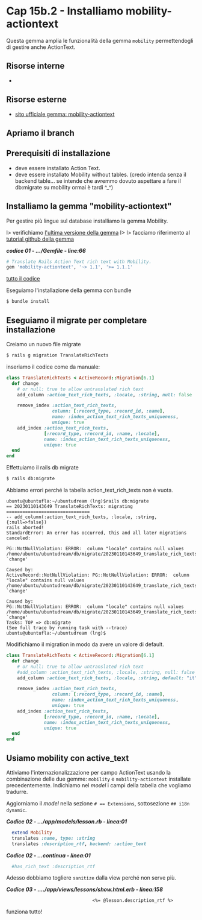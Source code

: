 # <a name="top"></a> Cap 15b.2 - Installiamo mobility-actiontext

Questa gemma amplia le funzionalità della gemma `mobility` permettendogli di gestire anche ActionText.



## Risorse interne

- []()



## Risorse esterne

- [sito ufficiale gemma: mobility-actiontext](https://github.com/sedubois/mobility-actiontext)



## Apriamo il branch



## Prerequisiti di installazione

- deve essere installato Action Text.
- deve essere installato Mobility without tables. (credo intenda senza il backend table... se intende che avremmo dovuto aspettare a fare il db:migrate su mobility ormai è tardi ^_^)



## Installiamo la gemma "mobility-actiontext"

Per gestire più lingue sul database installiamo la gemma Mobility.

I> verifichiamo [l'ultima versione della gemma](https://rubygems.org/gems/mobility-actiontext)
I>
I> facciamo riferimento al [tutorial github della gemma](https://github.com/sedubois/mobility-actiontext)


***codice 01 - .../Gemfile - line:66***

```ruby
# Translate Rails Action Text rich text with Mobility.
gem 'mobility-actiontext', '~> 1.1', '>= 1.1.1'
```

[tutto il codice](https://github.com/flaviobordonidev/leanpubabrandnewcms/blob/master/ubuntudream/27-i18n_dynamic/02_01-gemfile.rb)


Eseguiamo l'installazione della gemma con bundle

```bash
$ bundle install
```



## Eseguiamo il migrate per completare installazione

Creiamo un nuovo file migrate

```bash
$ rails g migration TranslateRichTexts
```

inseriamo il codice come da manuale:

```ruby
class TranslateRichTexts < ActiveRecord::Migration[6.1]
  def change
    # or null: true to allow untranslated rich text
    add_column :action_text_rich_texts, :locale, :string, null: false

    remove_index :action_text_rich_texts,
                 column: [:record_type, :record_id, :name],
                 name: :index_action_text_rich_texts_uniqueness,
                 unique: true
    add_index :action_text_rich_texts,
              [:record_type, :record_id, :name, :locale],
              name: :index_action_text_rich_texts_uniqueness,
              unique: true
  end
end
```


Effettuiamo il rails db migrate

```bash
$ rails db:migrate
```


Abbiamo errori perché la tabella action_text_rich_texts non è vuota.

```
ubuntu@ubuntufla:~/ubuntudream (lng)$rails db:migrate
== 20230110143649 TranslateRichTexts: migrating ===============================      
-- add_column(:action_text_rich_texts, :locale, :string, {:null=>false})             
rails aborted!                                                                       
StandardError: An error has occurred, this and all later migrations canceled:        
                                                                                     
PG::NotNullViolation: ERROR:  column "locale" contains null values                   
/home/ubuntu/ubuntudream/db/migrate/20230110143649_translate_rich_texts.rb:4:in `change'
                                                                                     
Caused by:                                                                           
ActiveRecord::NotNullViolation: PG::NotNullViolation: ERROR:  column "locale" contains null values
/home/ubuntu/ubuntudream/db/migrate/20230110143649_translate_rich_texts.rb:4:in `change'
                                                                                     
Caused by:                                                                           
PG::NotNullViolation: ERROR:  column "locale" contains null values                   
/home/ubuntu/ubuntudream/db/migrate/20230110143649_translate_rich_texts.rb:4:in `change'
Tasks: TOP => db:migrate                                                             
(See full trace by running task with --trace)                                        
ubuntu@ubuntufla:~/ubuntudream (lng)$
```

Modifichiamo il migration in modo da avere un valore di default.

```ruby
class TranslateRichTexts < ActiveRecord::Migration[6.1]
  def change
    # or null: true to allow untranslated rich text
    #add_column :action_text_rich_texts, :locale, :string, null: false
    add_column :action_text_rich_texts, :locale, :string, default: "it", null: false

    remove_index :action_text_rich_texts,
                 column: [:record_type, :record_id, :name],
                 name: :index_action_text_rich_texts_uniqueness,
                 unique: true
    add_index :action_text_rich_texts,
              [:record_type, :record_id, :name, :locale],
              name: :index_action_text_rich_texts_uniqueness,
              unique: true
  end
end
```




## Usiamo mobility con active_text

Attiviamo l'internazionalizzazione per campo ActionText usando la combinazione delle due gemme: `mobility` e `mobility-actiontext` installate precedentemente.
Indichiamo nel *model* i campi della tabella che vogliamo tradurre. 

Aggiorniamo il *model* nella sezione `# == Extensions`, sottosezione `## i18n dynamic`.

***Codice 02 - .../app/models/lesson.rb - linea:01***

```ruby
  extend Mobility
  translates :name, type: :string
  translates :description_rtf, backend: :action_text
```

***Codice 02 - ...continua - linea:01***

```ruby
  #has_rich_text :description_rtf
```

Adesso dobbiamo togliere `sanitize` dalla view perché non serve più.

***Codice 03 - ..../app/views/lessons/show.html.erb - linea:158***

```html+erb
								<%= @lesson.description_rtf %>
```

funziona tutto!
